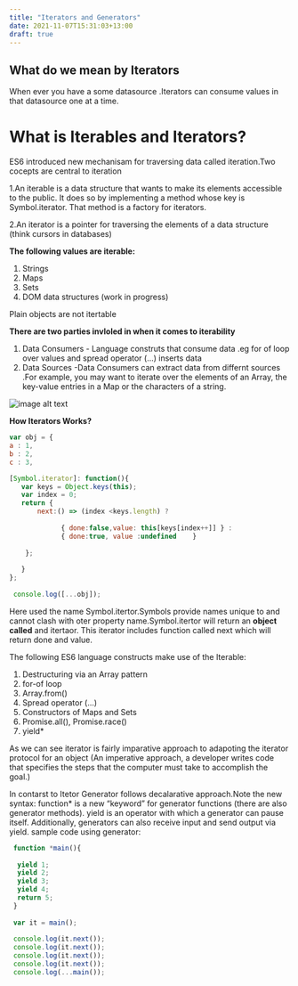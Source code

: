 ```yaml
---
title: "Iterators and Generators"
date: 2021-11-07T15:31:03+13:00
draft: true
---
```



 

 ## What do we mean by Iterators  


When ever you have a some datasource .Iterators can consume values in that datasource one at a time.


 # What is Iterables and Iterators?

ES6 introduced new mechanisam for traversing data called iteration.Two cocepts are central to iteration

1.An iterable is a data structure that wants to make its elements accessible to the public. It does so by implementing a method whose key is Symbol.iterator. That method is a factory for iterators.

2.An iterator is a pointer for traversing the elements of a data structure (think cursors in databases)




**The following values are iterable:**

1. Strings 
2. Maps 
3. Sets 
4. DOM data structures (work in progress)
 
Plain objects are not itertable

**There are two parties invloled in when it comes to iterability**

1. Data Consumers - Language construts that consume data .eg for of loop over values and spread operator (...) inserts data
2. Data Sources -Data Consumers can extract data from differnt sources .For example, you may want to iterate over the elements of an Array, the key-value entries in a Map or the characters of a string.

![image alt text](/images/it.jpeg)

**How Iterators Works?**
```JavaScript
var obj = {
a : 1,
b : 2,
c : 3,

[Symbol.iterator]: function(){
   var keys = Object.keys(this);
   var index = 0;
   return {
       next:() => (index <keys.length) ?
    
             { done:false,value: this[keys[index++]] } : 
             { done:true, value :undefined    }
    
    };
   
   }
};
 
 console.log([...obj]);

```

Here used the name Symbol.itertor.Symbols provide names unique to and cannot clash with oter property name.Symbol.itertor will return an **object called** and itertaor. This iterator includes function called next which will return done and value.

The following ES6 language constructs make use of the Iterable:

1. Destructuring via an Array pattern
2. for-of loop
3. Array.from()
4. Spread operator (...)
5. Constructors of Maps and Sets
6. Promise.all(), Promise.race()
7. yield*

As we can see iterator is fairly imparative approach to adapoting the iterator protocol for an object (An imperative approach, a developer writes code that specifies the steps that the computer must take to accomplish the goal.)
  

In contarst to Itetor Generator follows decalarative approach.Note the new syntax: function* is a new “keyword” for generator functions (there are also generator methods). yield is an operator with which a generator can pause itself. Additionally, generators can also receive input and send output via yield.
sample code using generator:

```JavaScript
 function *main(){
 
  yield 1;
  yield 2;
  yield 3;
  yield 4;
  return 5;
 }
 
 var it = main();
 
 console.log(it.next());
 console.log(it.next());
 console.log(it.next());
 console.log(it.next());
 console.log(...main());
 ```

 